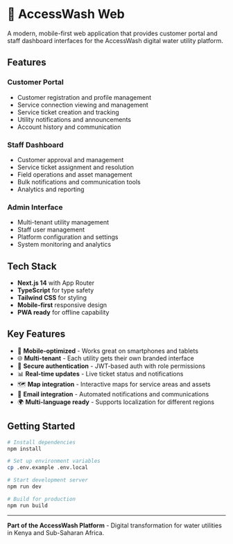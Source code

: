 # 🌊 AccessWash Web

A modern, mobile-first web application that provides customer portal and staff dashboard interfaces for the AccessWash digital water utility platform.

## Features

### **Customer Portal** 
- Customer registration and profile management
- Service connection viewing and management  
- Service ticket creation and tracking
- Utility notifications and announcements
- Account history and communication

### **Staff Dashboard**
- Customer approval and management
- Service ticket assignment and resolution
- Field operations and asset management
- Bulk notifications and communication tools
- Analytics and reporting

### **Admin Interface**
- Multi-tenant utility management
- Staff user management 
- Platform configuration and settings
- System monitoring and analytics

## Tech Stack

- **Next.js 14** with App Router
- **TypeScript** for type safety
- **Tailwind CSS** for styling
- **Mobile-first** responsive design
- **PWA ready** for offline capability

## Key Features

- 📱 **Mobile-optimized** - Works great on smartphones and tablets
- 🌐 **Multi-tenant** - Each utility gets their own branded interface  
- 🔐 **Secure authentication** - JWT-based auth with role permissions
- 📊 **Real-time updates** - Live ticket status and notifications
- 🗺️ **Map integration** - Interactive maps for service areas and assets
- 📧 **Email integration** - Automated notifications and communications
- 🌍 **Multi-language ready** - Supports localization for different regions

## Getting Started

```bash
# Install dependencies
npm install

# Set up environment variables
cp .env.example .env.local

# Start development server  
npm run dev

# Build for production
npm run build
```

---

**Part of the AccessWash Platform** - Digital transformation for water utilities in Kenya and Sub-Saharan Africa.
